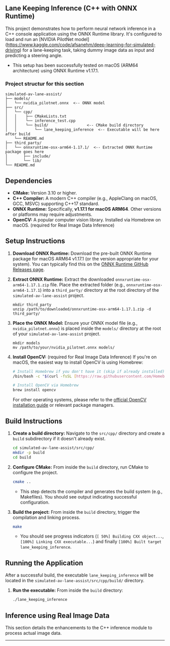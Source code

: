 
## Lane Keeping Inference (C++ with ONNX Runtime)

This project demonstrates how to perform neural network inference in a C++ console application using the ONNX Runtime library. It's configured to load and run an [NVIDIA PilotNet model] (https://www.kaggle.com/code/afsanehm/deep-learning-for-simulated-driving) for a lane-keeping task, taking dummy image data as input and predicting a steering angle.
- This setup has been successfully tested on macOS (ARM64 architecture) using ONNX Runtime v1.17.1.

### Project structur for this section

```
simulated-av-lane-assist/
├── models/
│   └── nvidia_pilotnet.onnx  <-- ONNX model
├── src/
│   └── cpp/
│   │    ├── CMakeLists.txt
│   │    └── inference_test.cpp
│   │    └── build/                 <-- CMake build directory 
│   │        └── lane_keeping_inference  <-- Executable will be here after build
    └── README.md 
├── third_party/
│   └── onnxruntime-osx-arm64-1.17.1/  <-- Extracted ONNX Runtime package goes here
│       ├── include/
│       └── lib/
└── README.md

```

## Dependencies

* **CMake:** Version 3.10 or higher.
* **C++ Compiler:** A modern C++ compiler (e.g., AppleClang on macOS, GCC, MSVC) supporting C++17 standard.
* **ONNX Runtime:** Specifically, **v1.17.1 for macOS ARM64**. Other versions or platforms may require adjustments.
* **OpenCV:** A popular computer vision library. Installed via Homebrew on macOS. (required  for Real Image Data Inference)

## Setup Instructions

1.  **Download ONNX Runtime:**
    Download the pre-built ONNX Runtime package for macOS ARM64 v1.17.1 (or the version appropriate for your system). You can typically find this on the [ONNX Runtime GitHub Releases page](https://github.com/microsoft/onnxruntime/releases).

2.  **Extract ONNX Runtime:**
    Extract the downloaded `onnxruntime-osx-arm64-1.17.1.zip` file. Place the extracted folder (e.g., `onnxruntime-osx-arm64-1.17.1`) into a `third_party/` directory at the root directory of the `simulated-av-lane-assist` project.

    ```
    mkdir third_party
    unzip /path/to/downloaded/onnxruntime-osx-arm64-1.17.1.zip -d third_party/
    ```

3.  **Place the ONNX Model:**
    Ensure your ONNX model file (e.g., `nvidia_pilotnet.onnx`) is placed inside the `models/` directory at the root of your `simulated-av-lane-assist` project.

    ```
    mkdir models
    mv /path/to/your/nvidia_pilotnet.onnx models/
    ```
4.  **Install OpenCV:** (required  for Real Image Data Inference)
    If you're on macOS, the easiest way to install OpenCV is using Homebrew:
    ```bash
    # Install Homebrew if you don't have it (skip if already installed)
    /bin/bash -c "$(curl -fsSL [https://raw.githubusercontent.com/Homebrew/install/HEAD/install.sh](https://raw.githubusercontent.com/Homebrew/install/HEAD/install.sh))"

    # Install OpenCV via Homebrew
    brew install opencv
    ```
    For other operating systems, please refer to the [official OpenCV installation guide](https://docs.opencv.org/master/d7/d9f/tutorial_linux_install.html) or relevant package managers.

## Build Instructions

1.  **Create a build directory:**
    Navigate to the `src/cpp/` directory and create a `build` subdirectory if it doesn't already exist.

    ```bash
    cd simulated-av-lane-assist/src/cpp/
    mkdir -p build
    cd build
    ```

2.  **Configure CMake:**
    From inside the `build` directory, run CMake to configure the project.

    ```bash
    cmake ..
    ```
    * This step detects the compiler and generates the build system (e.g., Makefiles). You should see output indicating successful configuration.

3.  **Build the project:**
    From inside the `build` directory, trigger the compilation and linking process.

    ```bash
    make
    ```
    * You should see progress indicators (`[ 50%] Building CXX object...`, `[100%] Linking CXX executable...`) and finally `[100%] Built target lane_keeping_inference`.

## Running the Application

After a successful build, the executable `lane_keeping_inference` will be located in the `simulated-av-lane-assist/src/cpp/build/` directory.

1.  **Run the executable:**
    From inside the `build` directory:

    ```bash
    ./lane_keeping_inference
    ```

## Inference using Real Image Data

This section details the enhancements to the C++ inference module to process actual image data.

---

